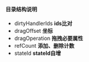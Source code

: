#### 目录结构说明
- dirtyHandlerIds  <b>ids比对</b>
- dragOffset  <b>坐标</b>
- dragOperation  <b>拖拽必要属性</b>
- refCount  <b>添加、删除计数</b>
- stateId  <b>stateId自增</b>
